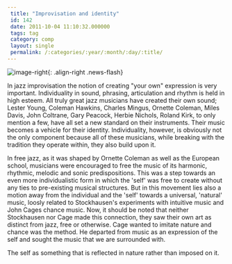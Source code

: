 ```yaml
---
 title: "Improvisation and identity"
 id: 142
 date: 2011-10-04 11:10:32.000000
 tags: tag
 category: comp
 layout: single
 permalink: /:categories/:year/:month/:day/:title/
---
```

![image-right](/assets/images/){: .align-right .news-flash}

In jazz improvisation the notion of creating "your own" expression is very important. Individuality in sound, phrasing, articulation and rhythm is held in high esteem. All truly great jazz musicians have created their own sound; Lester Young, Coleman Hawkins, Charles Mingus, Ornette Coleman, Miles Davis, John Coltrane, Gary Peacock, Herbie Nichols, Roland Kirk, to only mention a few, have all set a new standard on their instruments. Their music becomes a vehicle for their identity. Individuality, however, is obviously not the only component because all of these musicians, while breaking with the tradition they operate within, they also build upon it.

In free jazz, as it was shaped by Ornette Coleman as well as the European school, musicians were encouraged to free the music of its harmonic, rhythmic, melodic and sonic predispositions. This was a step towards an even more individualistic form in which the 'self' was free to create without any ties to pre-existing musical structures. But in this movement lies also a motion away from the individual and the 'self' towards a universal, 'natural' music, loosly related to Stockhausen's experiments with intuitive music and John Cages chance music. Now, it should be noted that neither Stockhausen nor Cage made this connection, they saw their own art as distinct from jazz, free or otherwise. Cage wanted to imitate nature and chance was the method. He departed from music as an expression of the self and sought the music that we are surrounded with.

The self as something that is reflected in nature rather than imposed on it. 

